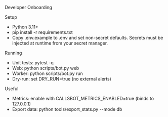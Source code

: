Developer Onboarding

Setup
- Python 3.11+
- pip install -r requirements.txt
- Copy .env.example to .env and set non-secret defaults. Secrets must be injected at runtime from your secret manager.

Running
- Unit tests: pytest -q
- Web: python scripts/bot.py web
- Worker: python scripts/bot.py run
- Dry-run: set DRY_RUN=true (no external alerts)

Useful
- Metrics: enable with CALLSBOT_METRICS_ENABLED=true (binds to 127.0.0.1)
- Export data: python tools/export_stats.py --mode db

